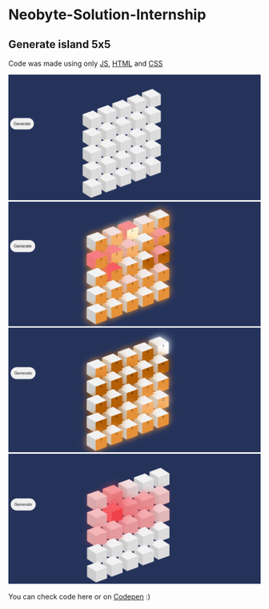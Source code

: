 # Neobyte-Solution-Internship

## Generate island 5x5

Code was made using only [JS](https://www.javascript.com/), [HTML](https://www.w3schools.com/html/default.asp) and [CSS](https://www.w3schools.com/css/)

![modelFour](grid/images/modelFour.png)
![modelThree](grid/images/modelThree.png)
![modelTwo](grid/images/modelTwo.png)
![modelOne](grid/images/modelOne.png)


You can check code here or on [Codepen](https://codepen.io/DvdDvd/pen/QWJZXGe) :)

